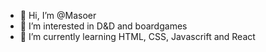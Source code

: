 - 👋 Hi, I’m @Masoer
- 👀 I’m interested in D&D and boardgames
- 🌱 I’m currently learning HTML, CSS, Javascrift and React

<!---
Masoer/Masoer is a ✨ special ✨ repository because its `README.md` (this file) appears on your GitHub profile.
You can click the Preview link to take a look at your changes.
--->
